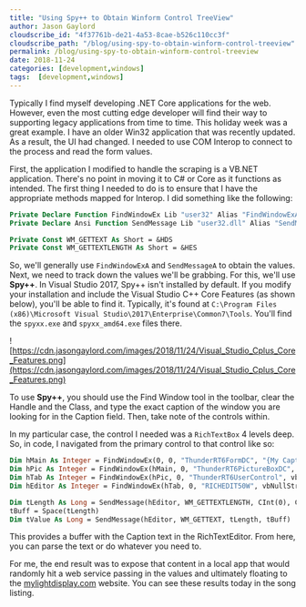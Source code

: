 ```yaml
---
title: "Using Spy++ to Obtain Winform Control TreeView"
author: Jason Gaylord
cloudscribe_id: "4f37761b-de21-4a53-8cae-b526c110cc3f"
cloudscribe_path: "/blog/using-spy-to-obtain-winform-control-treeview"
permalink: /blog/using-spy-to-obtain-winform-control-treeview
date: 2018-11-24
categories: [development,windows]
tags:  [development,windows]
---
```


Typically I find myself developing .NET Core applications for the web. However, even the most cutting edge developer will find their way to supporting legacy applications from time to time. This holiday week was a great example. I have an older Win32 application that was recently updated. As a result, the UI had changed. I needed to use COM Interop to connect to the process and read the form values. 

First, the application I modified to handle the scraping is a VB.NET application. There's no point in moving it to C# or Core as it functions as intended. The first thing I needed to do is to ensure that I have the appropriate methods mapped for Interop. I did something like the following:

```vb
Private Declare Function FindWindowEx Lib "user32" Alias "FindWindowExA" (ByVal hWnd1 As Integer, ByVal hWnd2 As Integer, ByVal lpsz1 As String, ByVal lpsz2 As String) As Integer
Private Declare Ansi Function SendMessage Lib "user32.dll" Alias "SendMessageA" (ByVal hwnd As Integer, ByVal wMsg As Integer, ByVal wParam As Integer, ByVal lParam As String) As Integer  

Private Const WM_GETTEXT As Short = &HDS  
Private Const WM_GETTEXTLENGTH As Short = &HES
```

So, we'll generally use `FindWindowExA` and `SendMessageA` to obtain the values. Next, we need to track down the values we'll be grabbing. For this, we'll use **Spy++**. In Visual Studio 2017, Spy++ isn't installed by default. If you modify your installation and include the Visual Studio C++ Core Features (as shown below), you'll be able to find it. Typically, it's found at `C:\Program Files (x86)\Microsoft Visual Studio\2017\Enterprise\Common7\Tools`. You'll find the `spyxx.exe` and `spyxx_amd64.exe` files there.

![https://cdn.jasongaylord.com/images/2018/11/24/Visual_Studio_Cplus_Core_Features.png](https://cdn.jasongaylord.com/images/2018/11/24/Visual_Studio_Cplus_Core_Features.png)

To use **Spy++**, you should use the Find Window tool in the toolbar, clear the Handle and the Class, and type the exact caption of the window you are looking for in the Caption field. Then, take note of the controls within. 

In my particular case, the control I needed was a `RichTextBox` 4 levels deep. So, in code, I navigated from the primary control to that control like so:

```vb
Dim hMain As Integer = FindWindowEx(0, 0, "ThunderRT6FormDC", "{My Caption}")
Dim hPic As Integer = FindWindowEx(hMain, 0, "ThunderRT6PictureBoxDC", vbNullString)
Dim hTab As Integer = FindWindowEx(hPic, 0, "ThunderRT6UserControl", vbNullString)
Dim hEditor As Integer = FindWindowEx(hTab, 0, "RICHEDIT50W", vbNullString)

Dim tLength As Long = SendMessage(hEditor, WM_GETTEXTLENGTH, CInt(0), CInt(0)) + 1  
tBuff = Space(tLength)  
Dim tValue As Long = SendMessage(hEditor, WM_GETTEXT, tLength, tBuff)
```

This provides a buffer with the Caption text in the RichTextEditor. From here, you can parse the text or do whatever you need to.

For me, the end result was to expose that content in a local app that would randomly hit a web service passing in the values and ultimately floating to the [mylightdisplay.com](https://jasong.us/mylightdisplay) website. You can see these results today in the song listing.